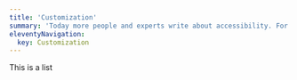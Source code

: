 ```yaml
---
title: 'Customization'
summary: 'Today more people and experts write about accessibility. For the better progression it is a good idea to read them.'
eleventyNavigation:
  key: Customization
---
```


This is a list
